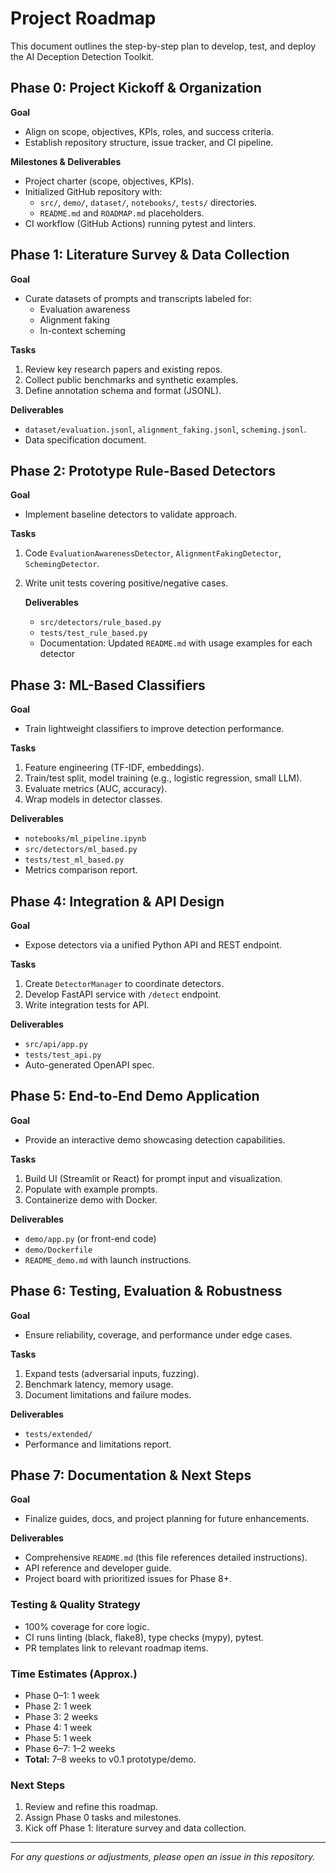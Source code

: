  # Project Roadmap

 This document outlines the step-by-step plan to develop, test, and deploy the AI Deception Detection Toolkit.

 ## Phase 0: Project Kickoff & Organization
 **Goal**
 - Align on scope, objectives, KPIs, roles, and success criteria.
 - Establish repository structure, issue tracker, and CI pipeline.

 **Milestones & Deliverables**
 - Project charter (scope, objectives, KPIs).
 - Initialized GitHub repository with:
   - `src/`, `demo/`, `dataset/`, `notebooks/`, `tests/` directories.
   - `README.md` and `ROADMAP.md` placeholders.
 - CI workflow (GitHub Actions) running pytest and linters.

 ## Phase 1: Literature Survey & Data Collection
 **Goal**
 - Curate datasets of prompts and transcripts labeled for:
   - Evaluation awareness
   - Alignment faking
   - In-context scheming

 **Tasks**
 1. Review key research papers and existing repos.
 2. Collect public benchmarks and synthetic examples.
 3. Define annotation schema and format (JSONL).

 **Deliverables**
 - `dataset/evaluation.jsonl`, `alignment_faking.jsonl`, `scheming.jsonl`.
 - Data specification document.

 ## Phase 2: Prototype Rule-Based Detectors
 **Goal**
 - Implement baseline detectors to validate approach.

 **Tasks**
 1. Code `EvaluationAwarenessDetector`, `AlignmentFakingDetector`, `SchemingDetector`.
 2. Write unit tests covering positive/negative cases.

    **Deliverables**
    - `src/detectors/rule_based.py`
    - `tests/test_rule_based.py`
    - Documentation: Updated `README.md` with usage examples for each detector

 ## Phase 3: ML-Based Classifiers
 **Goal**
 - Train lightweight classifiers to improve detection performance.

 **Tasks**
 1. Feature engineering (TF-IDF, embeddings).
 2. Train/test split, model training (e.g., logistic regression, small LLM).
 3. Evaluate metrics (AUC, accuracy).
 4. Wrap models in detector classes.

 **Deliverables**
 - `notebooks/ml_pipeline.ipynb`
 - `src/detectors/ml_based.py`
 - `tests/test_ml_based.py`
 - Metrics comparison report.

 ## Phase 4: Integration & API Design
 **Goal**
 - Expose detectors via a unified Python API and REST endpoint.

 **Tasks**
 1. Create `DetectorManager` to coordinate detectors.
 2. Develop FastAPI service with `/detect` endpoint.
 3. Write integration tests for API.

 **Deliverables**
 - `src/api/app.py`
 - `tests/test_api.py`
 - Auto-generated OpenAPI spec.

 ## Phase 5: End-to-End Demo Application
 **Goal**
 - Provide an interactive demo showcasing detection capabilities.

 **Tasks**
 1. Build UI (Streamlit or React) for prompt input and visualization.
 2. Populate with example prompts.
 3. Containerize demo with Docker.

 **Deliverables**
 - `demo/app.py` (or front-end code)
 - `demo/Dockerfile`
 - `README_demo.md` with launch instructions.

 ## Phase 6: Testing, Evaluation & Robustness
 **Goal**
 - Ensure reliability, coverage, and performance under edge cases.

 **Tasks**
 1. Expand tests (adversarial inputs, fuzzing).
 2. Benchmark latency, memory usage.
 3. Document limitations and failure modes.

 **Deliverables**
 - `tests/extended/`
 - Performance and limitations report.

 ## Phase 7: Documentation & Next Steps
 **Goal**
 - Finalize guides, docs, and project planning for future enhancements.

 **Deliverables**
 - Comprehensive `README.md` (this file references detailed instructions).
 - API reference and developer guide.
 - Project board with prioritized issues for Phase 8+.

 ### Testing & Quality Strategy
 - 100% coverage for core logic.
 - CI runs linting (black, flake8), type checks (mypy), pytest.
 - PR templates link to relevant roadmap items.

 ### Time Estimates (Approx.)
 - Phase 0–1: 1 week
 - Phase 2: 1 week
 - Phase 3: 2 weeks
 - Phase 4: 1 week
 - Phase 5: 1 week
 - Phase 6–7: 1–2 weeks
 - **Total:** 7–8 weeks to v0.1 prototype/demo.

 ### Next Steps
 1. Review and refine this roadmap.
 2. Assign Phase 0 tasks and milestones.
 3. Kick off Phase 1: literature survey and data collection.

 ---
 *For any questions or adjustments, please open an issue in this repository.*